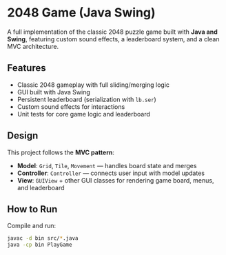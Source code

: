 # 2048 Game (Java Swing)

A full implementation of the classic 2048 puzzle game built with **Java and Swing**, 
featuring custom sound effects, a leaderboard system, and a clean MVC architecture.

## Features
- Classic 2048 gameplay with full sliding/merging logic
- GUI built with Java Swing
- Persistent leaderboard (serialization with `lb.ser`)
- Custom sound effects for interactions
- Unit tests for core game logic and leaderboard

## Design
This project follows the **MVC pattern**:
- **Model**: `Grid`, `Tile`, `Movement` — handles board state and merges
- **Controller**: `Controller` — connects user input with model updates
- **View**: `GUIView` + other GUI classes for rendering game board, menus, and leaderboard

## How to Run
Compile and run:
```bash
javac -d bin src/*.java
java -cp bin PlayGame

